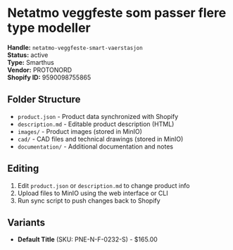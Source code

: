 # Netatmo veggfeste som passer flere type modeller

**Handle:** `netatmo-veggfeste-smart-vaerstasjon`  
**Status:** active  
**Type:** Smarthus  
**Vendor:** PROTONORD  
**Shopify ID:** 9590098755865  

## Folder Structure

- `product.json` - Product data synchronized with Shopify
- `description.md` - Editable product description (HTML)
- `images/` - Product images (stored in MinIO)
- `cad/` - CAD files and technical drawings (stored in MinIO)
- `documentation/` - Additional documentation and notes

## Editing

1. Edit `product.json` or `description.md` to change product info
2. Upload files to MinIO using the web interface or CLI
3. Run sync script to push changes back to Shopify

## Variants

- **Default Title** (SKU: PNE-N-F-0232-S) - $165.00
